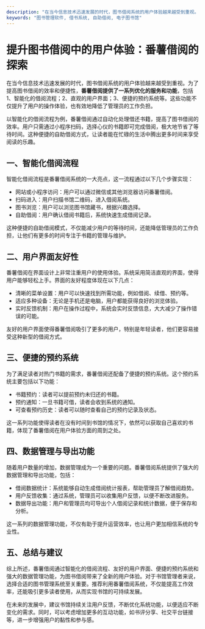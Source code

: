 ```yaml
---
description: "在当今信息技术迅速发展的时代，图书借阅系统的用户体验越来越受到重视。为了提高图书借阅的效率和便捷性，**番薯借阅提供了一系列优化的服务和功能**，包括1、智能化的借阅流程；2、直观的用户界面；3、便捷的预约系统等。这些功能不仅提升了用户的操作体验，也有效地降低了管理员的工作负担。"
keywords: "图书管理软件, 借书系统, 自助借阅, 电子图书馆"
---
```

# 提升图书借阅中的用户体验：番薯借阅的探索

在当今信息技术迅速发展的时代，图书借阅系统的用户体验越来越受到重视。为了提高图书借阅的效率和便捷性，**番薯借阅提供了一系列优化的服务和功能**，包括1、智能化的借阅流程；2、直观的用户界面；3、便捷的预约系统等。这些功能不仅提升了用户的操作体验，也有效地降低了管理员的工作负担。

以智能化的借阅流程为例，番薯借阅通过自动化处理借还书籍，提高了图书借阅的效率。用户只需通过小程序扫码，选择心仪的书籍即可完成借阅，极大地节省了等待时间。这种便捷的自助借阅方式，让读者能在忙碌的生活中腾出更多时间来享受阅读的乐趣。

## **一、智能化借阅流程**

智能化借阅流程是番薯借阅系统的一大亮点，这一流程通过以下几个步骤实现：

- 网站或小程序访问：用户可以通过微信或其他浏览器访问番薯借阅。
- 扫码进入：用户扫描书馆二维码，进入借阅系统。
- 图书浏览：用户可以浏览图书馆藏书，根据兴趣选择。
- 自助借阅：用户确认借阅书籍后，系统快速生成借阅记录。

这种便捷的自助借阅模式，不仅能减少用户的等待时间，还能降低管理员的工作负担，让他们有更多的时间专注于书籍的管理与维护。

## **二、用户界面友好性**

番薯借阅在界面设计上非常注重用户的使用体验。系统采用简洁直观的界面，使得用户能够轻松上手。界面的友好程度体现在以下几点：

- 清晰的菜单设置：用户可以快速找到所需功能，例如借阅、续借、预约等。
- 适应多种设备：无论是手机还是电脑，用户都能获得良好的浏览体验。
- 实时反馈机制：用户在操作过程中，系统会实时反馈信息，大大减少了操作错误的可能。

友好的用户界面使得番薯借阅吸引了更多的用户，特别是年轻读者，他们更容易接受这种新型的借阅方式。

## **三、便捷的预约系统**

为了满足读者对热门书籍的需求，番薯借阅还配备了便捷的预约系统。这个预约系统主要包括以下功能：

- 书籍预约：读者可以提前预约未归还的书籍。
- 预约通知：一旦书籍可借，读者会收到系统的通知。
- 可查看预约历史：读者可以随时查看自己的预约记录及状态。

这一系列功能使得读者在没有时间到书馆的情况下，依然可以获取自己喜欢的书籍，体现了番薯借阅在用户体验方面的周到之处。

## **四、数据管理与导出功能**

随着用户数量的增加，数据管理成为一个重要的问题。番薯借阅系统提供了强大的数据管理和导出功能，包括：

- 借阅数据统计：系统能够自动生成借阅统计报表，帮助管理员了解借阅趋势。
- 用户反馈收集：通过系统，管理员可以收集用户反馈，以便不断改进服务。
- 数据导出功能：用户和管理员均可导出个人借阅记录和统计数据，便于保存和分析。

这一系列的数据管理功能，不仅有助于提升运营效率，也让用户更加相信系统的专业性。

## **五、总结与建议**

综上所述，番薯借阅通过智能化的借阅流程、友好的用户界面、便捷的预约系统和强大的数据管理功能，为图书借阅带来了全新的用户体验。对于书馆管理者来说，选择合适的图书管理系统至关重要。推荐利用番薯借阅系统，不仅能提高工作效率，还能吸引更多读者使用，从而实现书馆的可持续发展。

在未来的发展中，建议书馆持续关注用户反馈，不断优化系统功能，以便适应不断变化的需求。同时，可以考虑增加更多的互动功能，如书评分享、社交平台链接等，进一步增强用户的黏性和参与感。
